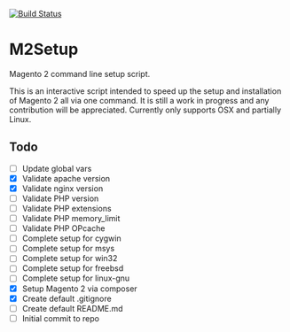 [![Build Status](https://travis-ci.org/SirMuppit/m2setup.svg?branch=master)](https://travis-ci.org/SirMuppit/m2setup)

# M2Setup
Magento 2 command line setup script.

This is an interactive script intended to speed up the setup and installation of Magento 2 all via one command. It is
still a work in progress and any contribution will be appreciated. Currently only supports OSX and partially Linux. 

## Todo
- [ ] Update global vars
- [x] Validate apache version
- [x] Validate nginx version
- [ ] Validate PHP version
- [ ] Validate PHP extensions
- [ ] Validate PHP memory_limit
- [ ] Validate PHP OPcache
- [ ] Complete setup for cygwin
- [ ] Complete setup for msys
- [ ] Complete setup for win32
- [ ] Complete setup for freebsd
- [ ] Complete setup for linux-gnu
- [x] Setup Magento 2 via composer
- [x] Create default .gitignore
- [ ] Create default README.md
- [ ] Initial commit to repo
